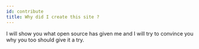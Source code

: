 ```yaml
---
id: contribute
title: Why did I create this site ?
---
```


I will show you what open source has given me and I will try to convince you why you too should give it a try.

